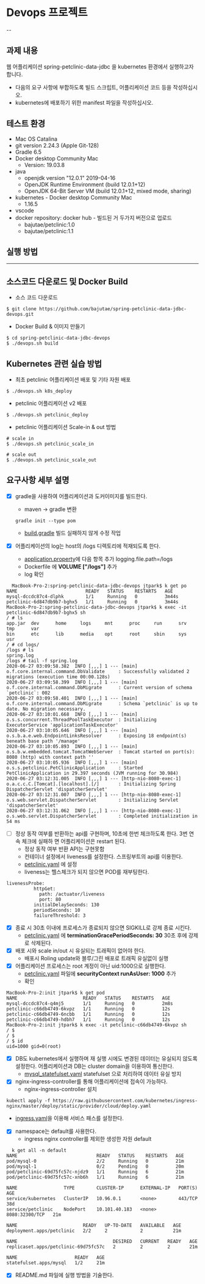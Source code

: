 # Devops 프로젝트
--
## 과제 내용
웹 어플리케이션 spring-petclinic-data-jdbc 을 kubernetes 환경에서 실행하고자 합니다.
- 다음의 요구 사항에 부합하도록 빌드 스크립트, 어플리케이션 코드 등을
작성하십시오.
- kubernetes에 배포하기 위한 manifest 파일을 작성하십시오.

## 테스트 환경
- Mac OS Catalina
- git version 2.24.3 (Apple Git-128)
- Gradle 6.5
- Docker desktop Community Mac
  -  Version: 19.03.8
- java
  - openjdk version "12.0.1" 2019-04-16
  - OpenJDK Runtime Environment (build 12.0.1+12)
  - OpenJDK 64-Bit Server VM (build 12.0.1+12, mixed mode, sharing)
- kubernetes - Docker desktop Community Mac
  - 1.16.5
- vscode 
- docker repository: docker hub - 빌드된 거 두가지 버전으로 업로드
  - bajutae/petclinic:1.0
  - bajutae/petclinic:1.1

## 실행 방법
---
## 소스코드 다운로드 및 Docker Build

- 소스 코드 다운로드

```shell
$ git clone https://github.com/bajutae/spring-petclinic-data-jdbc-devops.git
```

- Docker Build & 이미지 만들기

```shell
$ cd spring-petclinic-data-jdbc-devops
$ ./devops.sh build
```

## Kubernetes 관련 실습 방법

- 최초 petclinic 어플리케이션 배포 및 기타 자원 배포

```shell
$ ./devops.sh k8s_deploy
```

- petclinic 어플리케이션 v2 배포

```shell
$ ./devops.sh petclinic_deploy
```

- petclinic 어플리케이션 Scale-in & out 방법

```shell
# scale in
$ ./devops.sh petclinic_scale_in

# scale out
$ ./devops.sh petclinic_scale_out
```

## 요구사항 세부 설명 
- [x] gradle을 사용하여 어플리케이션과 도커이미지를 빌드한다.
  - maven -> gradle 변환
  
  ```shell
  gradle init --type pom
  ```

  - [build.gradle](https://github.com/bajutae/spring-petclinic-data-jdbc-devops/blob/master/build.gradle) 빌드 실패하지 않게 수정 작업

- [x] 어플리케이션의 log는 host의 /logs 디렉토리에 적재되도록 한다.
  - [application.property](https://github.com/bajutae/spring-petclinic-data-jdbc-devops/blob/master/src/main/resources/application.properties)에 다음 항목 추가 logging.file.path=/logs
  - Dockerfile 에 **VOLUME ["/logs"]** 추가
  - log 확인

```shell
  MacBook-Pro-2:spring-petclinic-data-jdbc-devops jtpark$ k get po
NAME                         READY   STATUS    RESTARTS   AGE
mysql-dccdc87c4-dlphk        1/1     Running   0          3m44s
petclinic-6d847db9b7-bghx5   1/1     Running   0          3m44s
MacBook-Pro-2:spring-petclinic-data-jdbc-devops jtpark$ k exec -it petclinic-6d847db9b7-bghx5 sh
/ # ls
app.jar  dev      home     logs     mnt      proc     run      srv      tmp      var
bin      etc      lib      media    opt      root     sbin     sys      usr
/ # cd logs/
/logs # ls
spring.log
/logs # tail -f spring.log 
2020-06-27 03:09:58.382  INFO [,,,] 1 --- [main] o.f.core.internal.command.DbValidate     : Successfully validated 2 migrations (execution time 00:00.128s)
2020-06-27 03:09:58.399  INFO [,,,] 1 --- [main] o.f.core.internal.command.DbMigrate      : Current version of schema `petclinic`: 002
2020-06-27 03:09:58.401  INFO [,,,] 1 --- [main] o.f.core.internal.command.DbMigrate      : Schema `petclinic` is up to date. No migration necessary.
2020-06-27 03:10:01.668  INFO [,,,] 1 --- [main] o.s.s.concurrent.ThreadPoolTaskExecutor  : Initializing ExecutorService 'applicationTaskExecutor'
2020-06-27 03:10:05.646  INFO [,,,] 1 --- [main] o.s.b.a.e.web.EndpointLinksResolver      : Exposing 18 endpoint(s) beneath base path '/manage'
2020-06-27 03:10:05.893  INFO [,,,] 1 --- [main] o.s.b.w.embedded.tomcat.TomcatWebServer  : Tomcat started on port(s): 8080 (http) with context path ''
2020-06-27 03:10:05.936  INFO [,,,] 1 --- [main] o.s.s.petclinic.PetClinicApplication     : Started PetClinicApplication in 29.397 seconds (JVM running for 30.984)
2020-06-27 03:12:31.005  INFO [,,,] 1 --- [http-nio-8080-exec-1] o.a.c.c.C.[Tomcat].[localhost].[/]       : Initializing Spring DispatcherServlet 'dispatcherServlet'
2020-06-27 03:12:31.007  INFO [,,,] 1 --- [http-nio-8080-exec-1] o.s.web.servlet.DispatcherServlet        : Initializing Servlet 'dispatcherServlet'
2020-06-27 03:12:31.062  INFO [,,,] 1 --- [http-nio-8080-exec-1] o.s.web.servlet.DispatcherServlet        : Completed initialization in 54 ms
```

- [ ] 정상 동작 여부를 반환하는 api를 구현하며, 10초에 한번 체크하도록 한다. 3번 연속 체크에 실패하 면 어플리케이션은 restart 된다.
  - 정상 동작 여부 반환 API는 구현못함
  - 컨테이너 설정에서 liveness를 설정한다. 스프링부트의 api를 이용한다. 
  - [petclinic.yaml](https://github.com/bajutae/spring-petclinic-data-jdbc-devops/blob/master/k8s/init/petclinic.yaml) 에 설정
  - liveness는 헬스체크가 되지 않으면 POD를 재부팅한다. 

```shell
livenessProbe:
          httpGet:
            path: /actuator/liveness
            port: 80
          initialDelaySeconds: 130
          periodSeconds: 10
          failureThreshold: 3
```

- [X] 종료 시 30초 이내에 프로세스가 종료되지 않으면 SIGKILL로 강제 종료 시킨다.
  - [petclinic.yaml](https://github.com/bajutae/spring-petclinic-data-jdbc-devops/blob/master/k8s/init/petclinic.yaml) 에 **terminationGracePeriodSeconds: 30** 30초 후에 강제로 삭제된다. 
- [X] 배포 시와 scale in/out 시 유실되는 트래픽이 없어야 한다.
  - 배포시 Roling update와 블루/그린 배포로 트래픽 유실없이 실행
- [X] 어플리케이션 프로세스는 root 계정이 아닌 uid:1000으로 실행한다.
  - [petclinic.yaml](https://github.com/bajutae/spring-petclinic-data-jdbc-devops/blob/master/k8s/init/petclinic.yaml) 파일에 **securityContext runAsUser: 1000** 추가
  - 확인

```shell
MacBook-Pro-2:init jtpark$ k get pod
NAME                        READY   STATUS    RESTARTS   AGE
mysql-dccdc87c4-q4mj5       1/1     Running   0          2m8s
petclinic-c66db4749-6kvpz   1/1     Running   0          12s
petclinic-c66db4749-6ncbb   1/1     Running   0          12s
petclinic-c66db4749-hdbh7   1/1     Running   0          12s
MacBook-Pro-2:init jtpark$ k exec -it petclinic-c66db4749-6kvpz sh
/ $ 
/ $ 
/ $ id
uid=1000 gid=0(root)
```

- [X] DB도 kubernetes에서 실행하며 재 실행 시에도 변경된 데이터는 유실되지 않도록 설정한다. 어플리케이션과 DB는 cluster domain을 이용하여 통신한다.
  - [mysql_statefulset.yaml](https://github.com/bajutae/spring-petclinic-data-jdbc-devops/blob/master/k8s/init/mysql_statefulset.yaml) statefulset 으로 처리하여 데이터 유실 방지
- [x] nginx-ingress-controller를 통해 어플리케이션에 접속이 가능하다.
  - nginx-ingress-controller 설치

```
kubectl apply -f https://raw.githubusercontent.com/kubernetes/ingress-nginx/master/deploy/static/provider/cloud/deploy.yaml
```
  - [ingress.yaml](https://github.com/bajutae/spring-petclinic-data-jdbc-devops/blob/master/k8s/init/ingress.yaml)을 이용해 서비스 패스를 설정한다. 
- [x] namespace는 default를 사용한다.
  - ingress nginx controller를 제외한 생성한 자원 default
```shell
  k get all -n default
NAME                             READY   STATUS    RESTARTS   AGE
pod/mysql-0                      2/2     Running   0          21m
pod/mysql-1                      0/2     Pending   0          20m
pod/petclinic-69d75fc57c-njdz9   1/1     Running   6          21m
pod/petclinic-69d75fc57c-xnb6h   1/1     Running   6          21m

NAME                 TYPE        CLUSTER-IP      EXTERNAL-IP   PORT(S)          AGE
service/kubernetes   ClusterIP   10.96.0.1       <none>        443/TCP          38d
service/petclinic    NodePort    10.101.40.183   <none>        8080:32300/TCP   21m

NAME                        READY   UP-TO-DATE   AVAILABLE   AGE
deployment.apps/petclinic   2/2     2            2           21m

NAME                                   DESIRED   CURRENT   READY   AGE
replicaset.apps/petclinic-69d75fc57c   2         2         2       21m

NAME                     READY   AGE
statefulset.apps/mysql   1/2     21m
  ```

- [X] README.md 파일에 실행 방법을 기술한다.
